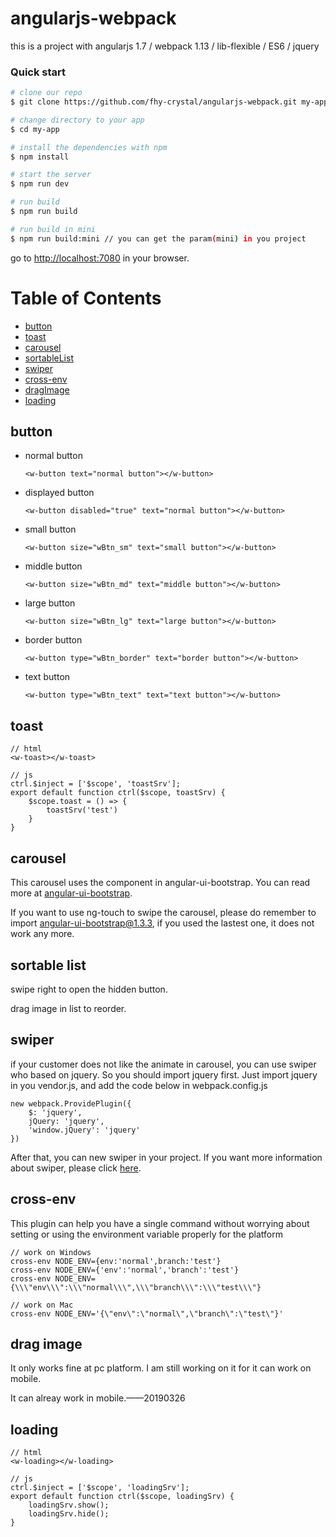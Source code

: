 # angularjs-webpack
this is a project with angularjs 1.7 / webpack 1.13 / lib-flexible / ES6 / jquery

### Quick start
```bash
# clone our repo
$ git clone https://github.com/fhy-crystal/angularjs-webpack.git my-app

# change directory to your app
$ cd my-app

# install the dependencies with npm
$ npm install

# start the server
$ npm run dev

# run build
$ npm run build

# run build in mini
$ npm run build:mini // you can get the param(mini) in you project
```

go to [http://localhost:7080](http://localhost:7080) in your browser.


# Table of Contents

* [button](#button)
* [toast](#toast)
* [carousel](#carousel)
* [sortableList](#sortableList)
* [swiper](#swiper)
* [cross-env](#cross-env)
* [dragImage](#dragImage)
* [loading](#loading)


## button
* normal button

	`<w-button text="normal button"></w-button>`

* displayed button

	`<w-button disabled="true" text="normal button"></w-button>`

* small button

	`<w-button size="wBtn_sm" text="small button"></w-button>`

* middle button

	`<w-button size="wBtn_md" text="middle button"></w-button>`

* large button

	`<w-button size="wBtn_lg" text="large button"></w-button>`

* border button

	`<w-button type="wBtn_border" text="border button"></w-button>`

* text button

	`<w-button type="wBtn_text" text="text button"></w-button>`

## toast

```
// html
<w-toast></w-toast>

// js
ctrl.$inject = ['$scope', 'toastSrv'];
export default function ctrl($scope, toastSrv) {
	$scope.toast = () => {
		toastSrv('test')
	}
}
```

## carousel

This carousel uses the component in angular-ui-bootstrap. You can read more at [angular-ui-bootstrap](https://angular-ui.github.io/bootstrap/#!#carousel).

If you want to use ng-touch to swipe the carousel, please do remember to import angular-ui-bootstrap@1.3.3, if you used the lastest one, it does not work any more.

## sortable list

swipe right to open the hidden button.

drag image in list to reorder.

## swiper

if your customer does not like the animate in carousel, you can use swiper who based on jquery. So you should import jquery first. Just import jquery in you vendor.js, and add the code below in webpack.config.js

```
new webpack.ProvidePlugin({
	$: 'jquery',
	jQuery: 'jquery',
	'window.jQuery': 'jquery'
})
```

After that, you can new swiper in your project. If you want more information about swiper, please click [here](https://www.swiper.com.cn/).

## cross-env

This plugin can help you have a single command without worrying about setting or using the environment variable properly for the platform

```
// work on Windows
cross-env NODE_ENV={env:'normal',branch:'test'} 
cross-env NODE_ENV={'env':'normal','branch':'test'}
cross-env NODE_ENV={\\\"env\\\":\\\"normal\\\",\\\"branch\\\":\\\"test\\\"}

// work on Mac
cross-env NODE_ENV='{\"env\":\"normal\",\"branch\":\"test\"}'
```

## drag image

It only works fine at pc platform. I am still working on it for it can work on mobile.

It can alreay work in mobile.——20190326

## loading

```
// html
<w-loading></w-loading>

// js
ctrl.$inject = ['$scope', 'loadingSrv'];
export default function ctrl($scope, loadingSrv) {
	loadingSrv.show();
	loadingSrv.hide();
}
```



